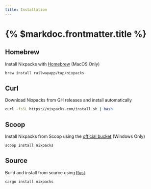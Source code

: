 ```yaml
---
title: Installation
---
```


# {% $markdoc.frontmatter.title %}

## Homebrew

Install Nixpacks with [Homebrew](https://brew.sh/) (MacOS Only)

```sh
brew install railwayapp/tap/nixpacks
```

## Curl

Download Nixpacks from GH releases and install automatically

```sh
curl -fsSL https://nixpacks.com/install.sh | bash
```

## Scoop

Install Nixpacks from Scoop using the [official bucket](https://github.com/ScoopInstaller/Main/blob/master/bucket/nixpacks.json) (Windows Only)

```powershell
scoop install nixpacks
```

## Source

Build and install from source using [Rust](https://www.rust-lang.org/tools/install).

```sh
cargo install nixpacks
```
